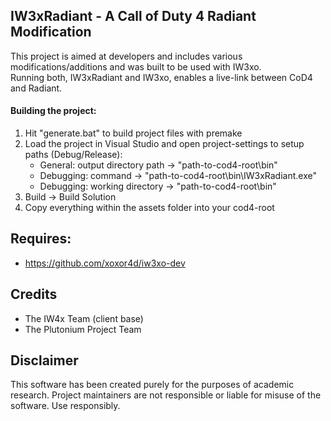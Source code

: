 ## IW3xRadiant - A Call of Duty 4 Radiant Modification
This project is aimed at developers and includes various modifications/additions and was built to be used with IW3xo.  
Running both, IW3xRadiant and IW3xo, enables a live-link between CoD4 and Radiant.

#### Building the project:
1. Hit "generate.bat" to build project files with premake
2. Load the project in Visual Studio and open project-settings to setup paths (Debug/Release):
   - General:   output directory path -> "path-to-cod4-root\bin\"
   - Debugging: command -> "path-to-cod4-root\bin\IW3xRadiant.exe"
   - Debugging: working directory -> "path-to-cod4-root\bin\"
3. Build -> Build Solution
4. Copy everything within the assets folder into your cod4-root

## Requires:
- https://github.com/xoxor4d/iw3xo-dev

## Credits
- The IW4x Team (client base)
- The Plutonium Project Team

## Disclaimer
This software has been created purely for the purposes of academic research. Project maintainers are not responsible or liable for misuse of the software. Use responsibly.
